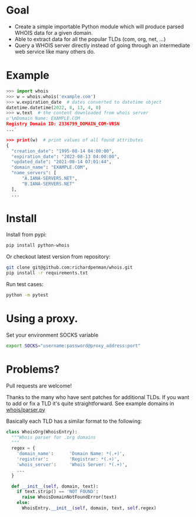 # Goal

- Create a simple importable Python module which will produce parsed
  WHOIS data for a given domain.
- Able to extract data for all the popular TLDs (com, org, net, ...)
- Query a WHOIS server directly instead of going through an
  intermediate web service like many others do.

# Example

```python
>>> import whois
>>> w = whois.whois('example.com')
>>> w.expiration_date  # dates converted to datetime object
datetime.datetime(2022, 8, 13, 4, 0)
>>> w.text  # the content downloaded from whois server
u'\nDomain Name: EXAMPLE.COM
Registry Domain ID: 2336799_DOMAIN_COM-VRSN
...'

>>> print(w)  # print values of all found attributes
{
  "creation_date": "1995-08-14 04:00:00",
  "expiration_date": "2022-08-13 04:00:00",
  "updated_date": "2021-08-14 07:01:44",
  "domain_name": "EXAMPLE.COM",
  "name_servers": [
      "A.IANA-SERVERS.NET",
      "B.IANA-SERVERS.NET"
  ],
  ...
```

# Install

Install from pypi:

```bash
pip install python-whois
```

Or checkout latest version from repository:

```bash
git clone git@github.com:richardpenman/whois.git
pip install -r requirements.txt
```

Run test cases:

```bash
python -m pytest
```

# Using a proxy.

Set your environment SOCKS variable
```bash
export SOCKS="username:password@proxy_address:port"
```

# Problems?

Pull requests are welcome!

Thanks to the many who have sent patches for additional TLDs. If you want to add or fix a TLD it's quite straightforward.
See example domains in [whois/parser.py](https://github.com/richardpenman/whois/blob/master/whois/parser.py)

Basically each TLD has a similar format to the following:

```python
class WhoisOrg(WhoisEntry):
  """Whois parser for .org domains
  """
  regex = {
    'domain_name':      'Domain Name: *(.+)',
    'registrar':        'Registrar: *(.+)',
    'whois_server':     'Whois Server: *(.+)',
    ...
  }

  def __init__(self, domain, text):
    if text.strip() == 'NOT FOUND':
      raise WhoisDomainNotFoundError(text)
    else:
      WhoisEntry.__init__(self, domain, text, self.regex)
```
